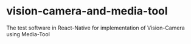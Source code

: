# vision-camera-and-media-tool
The test software in React-Native for implementation of Vision-Camera using Media-Tool
